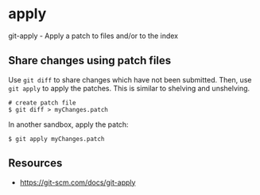 # apply

git-apply - Apply a patch to files and/or to the index

## Share changes using patch files
Use `git diff` to share changes which have not been submitted. Then, use `git apply` to apply the patches. This is similar to shelving and unshelving.

```
# create patch file
$ git diff > myChanges.patch
```

In another sandbox, apply the patch:
```
$ git apply myChanges.patch
```

## Resources
- https://git-scm.com/docs/git-apply
